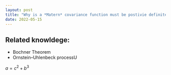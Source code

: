 ```yaml
---
layout: post
title: "Why is a *Matern* covariance function must be postivie definite?"
date: 2022-05-15
---
```


## Related knowldege: 

* Bochner Theorem
* Ornstein–Uhlenbeck processU

$a = c^2 + b^3$

